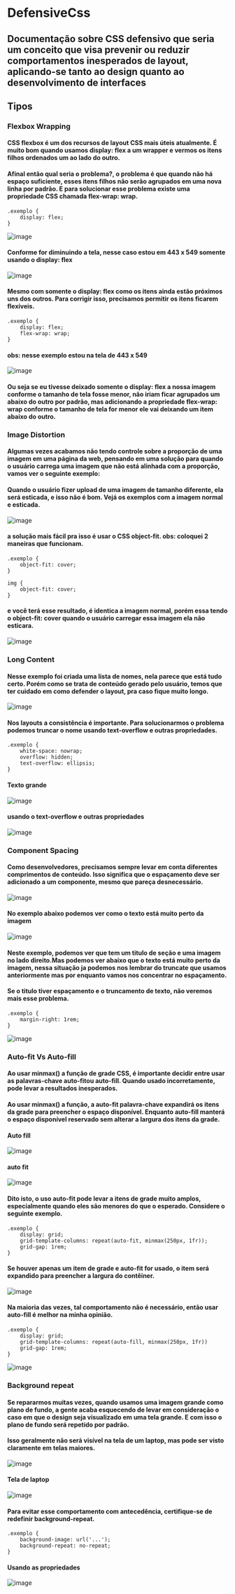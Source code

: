# DefensiveCss

## Documentação sobre CSS defensivo que seria um conceito que visa prevenir ou reduzir comportamentos inesperados de layout, aplicando-se tanto ao design quanto ao desenvolvimento de interfaces

## Tipos

### Flexbox Wrapping

#### CSS flexbox é um dos recursos de layout CSS mais úteis atualmente. É muito bom quando usamos display: flex a um wrapper e vermos os itens filhos ordenados um ao lado do outro.

#### Afinal então qual seria o problema?, o problema é que quando não há espaço suficiente, esses itens filhos não serão agrupados em uma nova linha por padrão. E para solucionar esse problema existe uma propriedade CSS chamada flex-wrap: wrap.

    .exemplo {
        display: flex;
    }

![image](https://github.com/BiancaTeodoroU/defensiveCss/assets/101062400/ce551bc9-79fa-493e-a731-1b666bd19677)

#### Conforme for diminuindo a tela, nesse caso estou em 443 x 549 somente usando o display: flex

![image](https://github.com/BiancaTeodoroU/defensiveCss/assets/101062400/4476196c-bd10-4146-97aa-06d6fc28f559)

#### Mesmo com somente o display: flex como os itens ainda estão próximos uns dos outros. Para corrigir isso, precisamos permitir os itens ficarem flexiveis.

    .exemplo {
        display: flex;
        flex-wrap: wrap;
    }

#### obs: nesse exemplo estou na tela de 443 x 549

![image](https://github.com/BiancaTeodoroU/defensiveCss/assets/101062400/96ddd9b3-d866-4ed7-963b-5c710a214722)

#### Ou seja se eu tivesse deixado somente o display: flex a nossa imagem conforme o tamanho de tela fosse menor, não iriam ficar agrupados um abaixo do outro por padrão, mas adicionando a propriedade flex-wrap: wrap conforme o tamanho de tela for menor ele vai deixando um item abaixo do outro.

### Image Distortion

#### Algumas vezes acabamos não tendo controle sobre a proporção de uma imagem em uma página da web, pensando em uma solução para quando o usuário carrega uma imagem que não está alinhada com a proporção, vamos ver o seguinte exemplo:

#### Quando o usuário fizer upload de uma imagem de tamanho diferente, ela será esticada, e isso não é bom. Vejá os exemplos com a imagem normal e esticada.

![image](https://github.com/BiancaTeodoroU/defensiveCss/assets/101062400/426493a1-0523-4508-a858-c4fc29e8e8df)

#### a solução mais fácil pra isso é usar o CSS object-fit. obs: coloquei 2 maneiras que funcionam.

    .exemplo {
        object-fit: cover;
    }

    img {
        object-fit: cover;
    }
#### e você terá esse resultado, é identica a imagem normal, porém essa tendo o object-fit: cover quando o usuário carregar essa imagem ela não esticara.
![image](https://github.com/BiancaTeodoroU/defensiveCss/assets/101062400/358b325d-e09f-414f-8f08-49d84202f4a2)

### Long Content

#### Nesse exemplo foi criada uma lista de nomes, nela parece que está tudo certo. Porém como se trata de conteúdo gerado pelo usuário, temos que ter cuidado em como defender o layout, pra caso fique muito longo.

![image](https://github.com/BiancaTeodoroU/defensiveCss/assets/101062400/c367e5f4-b441-43fd-be71-42d6aceb7dfc)

#### Nos layouts a consistência é importante. Para solucionarmos o problema podemos truncar o nome usando text-overflow e outras propriedades.

    .exemplo {
        white-space: nowrap;
        overflow: hidden;
        text-overflow: ellipsis;
    }

#### Texto grande 

![image](https://github.com/BiancaTeodoroU/defensiveCss/assets/101062400/f6042b69-b140-480a-b16b-6e1479eb3528)

#### usando o text-overflow e outras propriedades 

![image](https://github.com/BiancaTeodoroU/defensiveCss/assets/101062400/15e1aa51-2eff-42ec-b52b-2ef94a19b170)

### Component Spacing

#### Como desenvolvedores, precisamos sempre levar em conta diferentes comprimentos de conteúdo. Isso significa que o espaçamento deve ser adicionado a um componente, mesmo que pareça desnecessário.

![image](https://github.com/BiancaTeodoroU/defensiveCss/assets/101062400/743e7698-afa9-4492-ac3f-11ec8c1dcc20)

#### No exemplo abaixo podemos ver como o texto está muito perto da imagem
![image](https://github.com/BiancaTeodoroU/defensiveCss/assets/101062400/b9d0acf7-0f66-4bc6-85b1-e4276c00f97b)

#### Neste exemplo, podemos ver que tem um titulo de seção e uma imagem no lado direito.Mas podemos ver abaixo que o texto está muito perto da imagem, nessa situação ja podemos nos lembrar do truncate que usamos anteriormente mas por enquanto vamos nos concentrar no espaçamento.

#### Se o titulo tiver espaçamento e o truncamento de texto, não veremos mais esse problema.

    .exemplo {
        margin-right: 1rem;
    }

![image](https://github.com/BiancaTeodoroU/defensiveCss/assets/101062400/e69cbf9f-404e-4fc3-94c7-618eac4c6462)

### Auto-fit Vs Auto-fill

#### Ao usar minmax() a função de grade CSS, é importante decidir entre usar as palavras-chave auto-fitou auto-fill. Quando usado incorretamente, pode levar a resultados inesperados.

#### Ao usar minmax() a função, a auto-fit palavra-chave expandirá os itens da grade para preencher o espaço disponível. Enquanto auto-fill manterá o espaço disponível reservado sem alterar a largura dos itens da grade.

#### Auto fill

![image](https://github.com/BiancaTeodoroU/defensiveCss/assets/101062400/4c80e8f4-2990-4e77-9ee6-ff477d21c715)

#### auto fit

![image](https://github.com/BiancaTeodoroU/defensiveCss/assets/101062400/b8e69fe1-789f-4d79-addf-428526bed9af)

#### Dito isto, o uso auto-fit pode levar a itens de grade muito amplos, especialmente quando eles são menores do que o esperado. Considere o seguinte exemplo.

    .exemplo {
        display: grid;
        grid-template-columns: repeat(auto-fit, minmax(250px, 1fr));
        grid-gap: 1rem;
    }

#### Se houver apenas um item de grade e auto-fit for usado, o item será expandido para preencher a largura do contêiner.

![image](https://github.com/BiancaTeodoroU/defensiveCss/assets/101062400/c091115c-c73b-4a27-a7e0-02c67f53a200)

#### Na maioria das vezes, tal comportamento não é necessário, então usar auto-fill é melhor na minha opinião.

    .exemplo {
        display: grid;
        grid-template-columns: repeat(auto-fill, minmax(250px, 1fr))
        grid-gap: 1rem;
    }

![image](https://github.com/BiancaTeodoroU/defensiveCss/assets/101062400/4cccde0b-d590-4620-ab5c-007c8c9dfff4)

### Background repeat

#### Se repararmos muitas vezes, quando usamos uma imagem grande como plano de fundo, a gente acaba esquecendo de levar em consideração o caso em que o design seja visualizado em uma tela grande. E com isso o plano de fundo será repetido por padrão.

#### Isso geralmente não será visível na tela de um laptop, mas pode ser visto claramente em telas maiores.

![image](https://github.com/BiancaTeodoroU/defensiveCss/assets/101062400/6765e822-562c-4fc5-b917-e052ff0619f7)

#### Tela de laptop

![image](https://github.com/BiancaTeodoroU/defensiveCss/assets/101062400/f4fbd8b0-79d8-4105-bd21-fcbce0a12504)

#### Para evitar esse comportamento com antecedência, certifique-se de redefinir background-repeat.

    .exemplo {
        background-image: url('...');
        background-repeat: no-repeat;
    }

#### Usando as propriedades

![image](https://github.com/BiancaTeodoroU/defensiveCss/assets/101062400/7c7b9d3e-0b92-47be-914a-8e2b3bf68ce2)
